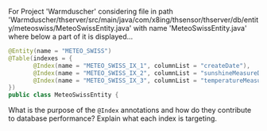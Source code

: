 For Project 'Warmduscher' considering file in path 'Warmduscher/thserver/src/main/java/com/x8ing/thsensor/thserver/db/entity/meteoswiss/MeteoSwissEntity.java' with name 'MeteoSwissEntity.java' where below a part of it is displayed...
```java
@Entity(name = "METEO_SWISS")
@Table(indexes = {
       @Index(name = "METEO_SWISS_IX_1", columnList = "createDate"),
       @Index(name = "METEO_SWISS_IX_2", columnList = "sunshineMeasureDate"),
       @Index(name = "METEO_SWISS_IX_3", columnList = "temperatureMeasureDate"),
})
public class MeteoSwissEntity {
```
What is the purpose of the `@Index` annotations and how do they contribute to database performance? Explain what each index is targeting.
